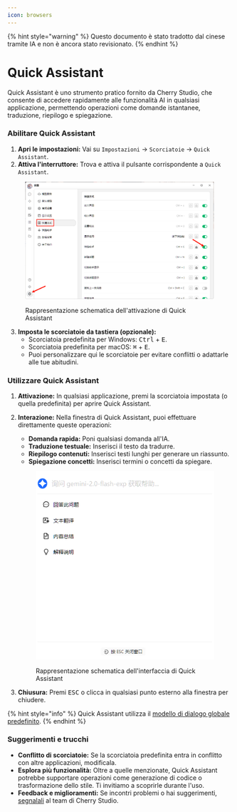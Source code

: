 ```yaml
---
icon: browsers
---
```


{% hint style="warning" %}
Questo documento è stato tradotto dal cinese tramite IA e non è ancora stato revisionato.
{% endhint %}

# Quick Assistant

Quick Assistant è uno strumento pratico fornito da Cherry Studio, che consente di accedere rapidamente alle funzionalità AI in qualsiasi applicazione, permettendo operazioni come domande istantanee, traduzione, riepilogo e spiegazione.

### Abilitare Quick Assistant

1. **Apri le impostazioni:** Vai su `Impostazioni` -> `Scorciatoie` -> `Quick Assistant`.
2. **Attiva l'interruttore:** Trova e attiva il pulsante corrispondente a `Quick Assistant`.

<figure><img src="../../.gitbook/assets/快捷助手-0.png" alt=""><figcaption><p>Rappresentazione schematica dell'attivazione di Quick Assistant</p></figcaption></figure>

3. **Imposta le scorciatoie da tastiera (opzionale):**
   * Scorciatoia predefinita per Windows: <kbd>Ctrl</kbd> + <kbd>E</kbd>.
   * Scorciatoia predefinita per macOS: <kbd>⌘</kbd> + <kbd>E</kbd>.
   * Puoi personalizzare qui le scorciatoie per evitare conflitti o adattarle alle tue abitudini.

### Utilizzare Quick Assistant

1. **Attivazione:** In qualsiasi applicazione, premi la scorciatoia impostata (o quella predefinita) per aprire Quick Assistant.
2. **Interazione:** Nella finestra di Quick Assistant, puoi effettuare direttamente queste operazioni:
   * **Domanda rapida:** Poni qualsiasi domanda all'IA.
   * **Traduzione testuale:** Inserisci il testo da tradurre.
   * **Riepilogo contenuti:** Inserisci testi lunghi per generare un riassunto.
   * **Spiegazione concetti:** Inserisci termini o concetti da spiegare.

    <figure><img src="../../.gitbook/assets/快捷助手-1.png" alt=""><figcaption><p>Rappresentazione schematica dell'interfaccia di Quick Assistant</p></figcaption></figure>

3. **Chiusura:** Premi <kbd>ESC</kbd> o clicca in qualsiasi punto esterno alla finestra per chiudere.

{% hint style="info" %}
Quick Assistant utilizza il [modello di dialogo globale predefinito](settings/default-models.md#mo-ren-zhu-shou-mo-xing).
{% endhint %}

### Suggerimenti e trucchi

* **Conflitto di scorciatoie:** Se la scorciatoia predefinita entra in conflitto con altre applicazioni, modificala.
* **Esplora più funzionalità:** Oltre a quelle menzionate, Quick Assistant potrebbe supportare operazioni come generazione di codice o trasformazione dello stile. Ti invitiamo a scoprirle durante l'uso.
* **Feedback e miglioramenti:** Se incontri problemi o hai suggerimenti, [segnalali](../../../question-contact/suggestions.md) al team di Cherry Studio.